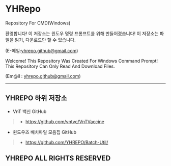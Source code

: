 # YHRepo
Repository For CMD(Windows)

환영합니다!
이 저장소는 윈도우 명령 프롬프트를 위해 만들어졌습니다!
이 저장소는 파일을 읽기, 다운로드만 할 수 있습니다.

(E-메일:yhrepo.github@gmail.com)


Welcome!
This Repository Was Created For Windows Command Prompt!
This Repository Can Only Read And Download Files.

(Em@il : yhrepo.github@gmail.com)

- - -

## YHREPO 하위 저장소
- VnT 백신 GitHub
>  - <https://github.com/vntvc/VnTVaccine>

* 윈도우즈 배치파일 모음집 GitHub
>  * <https://github.com/YHREPO/Batch-Util/>

**YHREPO ALL RIGHTS RESERVED**
---



